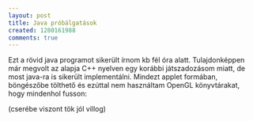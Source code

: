 ```yaml
---
layout: post
title: Java próbálgatások
created: 1280161988
comments: true
---
```

Ezt a rövid java programot sikerült írnom kb fél óra alatt. Tulajdonképpen már megvolt az alapja C++ nyelven egy korábbi játszadozásom miatt, de most java-ra is sikerült implementálni. Mindezt applet formában, böngészőbe tölthető és ezúttal nem használtam OpenGL könyvtárakat, hogy mindenhol fusson:<!--break-->

<APPLET codebase ="https://czettner.com/sites/default/files/classes/" code="forgoapplet/Univerzum.class" width=350 height=200></APPLET>

(cserébe viszont tök jól villog)

